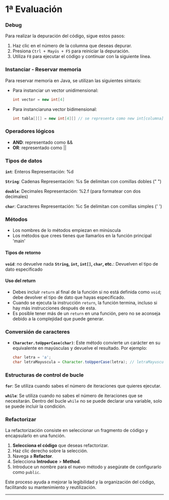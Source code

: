 # 1ª Evaluación

### Debug

Para realizar la depuración del código, sigue estos pasos:
1. Haz clic en el número de la columna que deseas depurar.
2. Presiona `Ctrl + Mayús + F5` para reiniciar la depuración.
3. Utiliza `F8` para ejecutar el código y continuar con la siguiente línea.

### Instanciar - Reservar memoria

Para reservar memoria en Java, se utilizan las siguientes sintaxis:

- Para instanciar un vector unidimensional:
  ```java
  int vector = new int[4]
- Para instanciaruna vector bidimensional:
  ```java
  int tabla[][] = new int[4][] // se representa como new int[columna][fila]

### Operadores lógicos

- **AND**: representado como &&
- **OR**: representado como ||

### Tipos de datos

**`int`**: Enteros
Representación: %d

**`String`**: Cadenas
Representación: %s 
Se delimitan con comillas dobles (" ")

**`double`**: Decimales 
Representación: %2.f (para formatear con dos decimales)

**`char`**: Caracteres
Representación: %c 
Se delimitan con comillas simples (' ')

### Métodos

- Los nombres de lo métodos empiezan en minúscula
- Los métodos que crees tienes que llamarlos en la función principal 'main'

#### Tipos de retorno

**`void`**: no devuelve nada
**`String`, `int`, `int[]`, `char`, etc.**: Devuelven el tipo de dato especificado

#### Uso del return

- Debes incluir `return` al final de la función si no está definida como `void`; debe devolver el tipo de dato que hayas especificado.
- Cuando se ejecuta la instrucción `return`, la función termina, incluso si hay más instrucciones después de esta.
- Es posible tener más de un `return` en una función, pero no se aconseja debido a la complejidad que puede generar.

### Conversión de caracteres

- **`Character.toUpperCase(char)`**: Este método convierte un carácter en su equivalente en mayúsculas y devuelve el resultado. Por ejemplo:

  ```java
  char letra = 'a';
  char letraMayuscula = Character.toUpperCase(letra); // letraMayuscula será 'A'

### Estructuras de control de bucle

**`for`**:
Se utiliza cuando sabes el número de iteraciones que quieres ejecutar.

**`while`**:
Se utiliza cuando no sabes el número de iteraciones que se necesitarán.
Dentro del bucle `while` no se puede declarar una variable, solo se puede incluir la condición.

### Refactorizar

La refactorización consiste en seleccionar un fragmento de código y encapsularlo en una función. 

1. **Selecciona el código** que deseas refactorizar.
2. Haz clic derecho sobre la selección.
3. Navega a **Refactor**.
4. Selecciona **Introduce** > **Method**.
5. Introduce un nombre para el nuevo método y asegúrate de configurarlo como `public`.

Este proceso ayuda a mejorar la legibilidad y la organización del código, facilitando su mantenimiento y reutilización.

---
